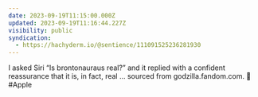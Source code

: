 ```yaml
---
date: 2023-09-19T11:15:00.000Z
updated: 2023-09-19T11:16:44.227Z
visibility: public
syndication:
  - https://hachyderm.io/@sentience/111091525236281930
---
```


I asked Siri “Is brontonauraus real?” and it replied with a confident reassurance that it is, in fact, real … sourced from godzilla.fandom.com. 🤨 #Apple

